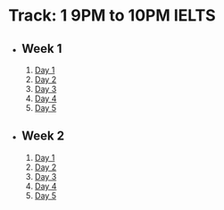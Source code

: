 # Track: 1 9PM to 10PM IELTS

- ## Week 1

   1. [Day 1](https://www.facebook.com/iCodeguru/videos/1228259671519283)
   2. [Day 2](https://www.facebook.com/iCodeguru/videos/1044187407225037)
   3. [Day 3](https://www.facebook.com/watch/?v=926336145919983)
   4. [Day 4](https://www.facebook.com/iCodeguru/videos/1167097181230840)
   5. [Day 5](https://www.facebook.com/iCodeguru/videos/294601087043367)

- ## Week 2

   1. [Day 1](https://www.facebook.com/iCodeguru/videos/1557468145120467)
   2. [Day 2](https://www.facebook.com/iCodeguru/videos/2179271572440970)
   3. [Day 3](https://www.facebook.com/iCodeguru/videos/470178899198514)
   4. [Day 4](https://www.facebook.com/iCodeguru/videos/1690982471660511)
   5. [Day 5](https://www.facebook.com/iCodeguru/videos/380406838410464)

<!-- - ## Week 3

   1. [Day 1](https://www.facebook.com/iCodeguru/videos/480841951493134)
   2. [Day 2](https://www.facebook.com/iCodeguru/videos/1051000599925121)
   3. [Day 3](https://www.facebook.com/iCodeguru/videos/3408316169477741)
   4. [Day 4](https://www.facebook.com/iCodeguru/videos/398976669502743)
   5. [Day 5](https://www.facebook.com/iCodeguru/videos/1887294601782384) -->

<!-- - ## Week 

   1. [Day 1]()
   2. [Day 2]()
   3. [Day 3]()
   4. [Day 4]()
   5. [Day 5]() -->

<!-- - ## Week 

   1. [Day 1]()
   2. [Day 2]()
   3. [Day 3]()
   4. [Day 4]()
   5. [Day 5]() -->